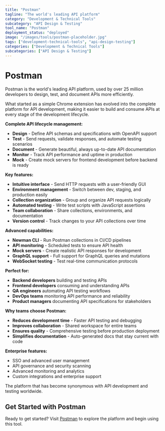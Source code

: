 ```yaml
---
title: "Postman"
tagline: "The world's leading API platform"
category: "Development & Technical Tools"
subcategory: "API Design & Testing"
tool_name: "Postman"
deployment_status: "deployed"
image: "/images/tools/postman-placeholder.jpg"
tags: ["development-technical-tools", "api-design-testing"]
categories: ["Development & Technical Tools"]
subcategories: ["API Design & Testing"]
---
```


# Postman

Postman is the world's leading API platform, used by over 25 million developers to design, test, and document APIs more efficiently.

What started as a simple Chrome extension has evolved into the complete platform for API development, making it easier to build and consume APIs at every stage of the development lifecycle.

**Complete API lifecycle management:**
- **Design** - Define API schemas and specifications with OpenAPI support
- **Test** - Send requests, validate responses, and automate testing scenarios
- **Document** - Generate beautiful, always up-to-date API documentation
- **Monitor** - Track API performance and uptime in production
- **Mock** - Create mock servers for frontend development before backend is ready

**Key features:**
- **Intuitive interface** - Send HTTP requests with a user-friendly GUI
- **Environment management** - Switch between dev, staging, and production easily
- **Collection organization** - Group and organize API requests logically
- **Automated testing** - Write test scripts with JavaScript assertions
- **Team collaboration** - Share collections, environments, and documentation
- **Version control** - Track changes to your API collections over time

**Advanced capabilities:**
- **Newman CLI** - Run Postman collections in CI/CD pipelines
- **API monitoring** - Scheduled tests to ensure API health
- **Mock servers** - Create realistic API responses for development
- **GraphQL support** - Full support for GraphQL queries and mutations
- **WebSocket testing** - Test real-time communication protocols

**Perfect for:**
- **Backend developers** building and testing APIs
- **Frontend developers** consuming and understanding APIs
- **QA engineers** automating API testing workflows
- **DevOps teams** monitoring API performance and reliability
- **Product managers** documenting API specifications for stakeholders

**Why teams choose Postman:**
- **Reduces development time** - Faster API testing and debugging
- **Improves collaboration** - Shared workspace for entire teams
- **Ensures quality** - Comprehensive testing before production deployment
- **Simplifies documentation** - Auto-generated docs that stay current with code

**Enterprise features:**
- SSO and advanced user management
- API governance and security scanning
- Advanced monitoring and analytics
- Custom integrations and enterprise support

The platform that has become synonymous with API development and testing worldwide.

## Get Started with Postman

Ready to get started? Visit [Postman](https://www.postman.com) to explore the platform and begin using this tool.